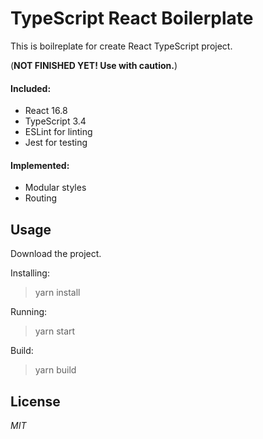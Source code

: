 # TypeScript React Boilerplate

This is boilreplate for create React TypeScript project.

(**NOT FINISHED YET! Use with caution.**)

#### Included:
- React 16.8
- TypeScript 3.4
- ESLint for linting
- Jest for testing

#### Implemented:
- Modular styles
- Routing

## Usage
Download the project.

Installing:
> yarn install

Running:
> yarn start

Build:
> yarn build

## License
_MIT_